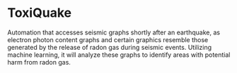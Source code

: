 # ToxiQuake
Automation that accesses seismic graphs shortly after an earthquake, as electron photon content graphs and certain graphics resemble those generated by the release of radon gas during seismic events. Utilizing machine learning, it will analyze these graphs to identify areas with potential harm from radon gas. 

